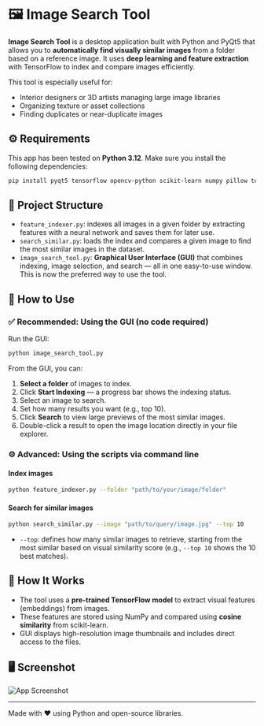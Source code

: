 # 🖼️ Image Search Tool

**Image Search Tool** is a desktop application built with Python and PyQt5 that allows you to **automatically find visually similar images** from a folder based on a reference image. It uses **deep learning and feature extraction** with TensorFlow to index and compare images efficiently.

This tool is especially useful for:
- Interior designers or 3D artists managing large image libraries
- Organizing texture or asset collections
- Finding duplicates or near-duplicate images

## ⚙️ Requirements

This app has been tested on **Python 3.12**. Make sure you install the following dependencies:

```bash
pip install pyqt5 tensorflow opencv-python scikit-learn numpy pillow tqdm
```

## 📁 Project Structure

- `feature_indexer.py`: indexes all images in a given folder by extracting features with a neural network and saves them for later use.
- `search_similar.py`: loads the index and compares a given image to find the most similar images in the dataset.
- `image_search_tool.py`: **Graphical User Interface (GUI)** that combines indexing, image selection, and search — all in one easy-to-use window. This is now the preferred way to use the tool.

## 🚀 How to Use

### ✅ Recommended: Using the GUI (no code required)

Run the GUI:
```bash
python image_search_tool.py
```

From the GUI, you can:
1. **Select a folder** of images to index.
2. Click **Start Indexing** — a progress bar shows the indexing status.
3. Select an image to search.
4. Set how many results you want (e.g., top 10).
5. Click **Search** to view large previews of the most similar images.
6. Double-click a result to open the image location directly in your file explorer.

### ⚙️ Advanced: Using the scripts via command line

#### Index images
```bash
python feature_indexer.py --folder "path/to/your/image/folder"
```

#### Search for similar images
```bash
python search_similar.py --image "path/to/query/image.jpg" --top 10
```
- `--top`: defines how many similar images to retrieve, starting from the most similar based on visual similarity score (e.g., `--top 10` shows the 10 best matches).

## 🧠 How It Works

- The tool uses a **pre-trained TensorFlow model** to extract visual features (embeddings) from images.
- These features are stored using NumPy and compared using **cosine similarity** from scikit-learn.
- GUI displays high-resolution image thumbnails and includes direct access to the files.

## 🖥️ Screenshot

![App Screenshot](./screenshot.png) <!-- Optional: Add a screenshot if you like -->

---

Made with ❤️ using Python and open-source libraries.
